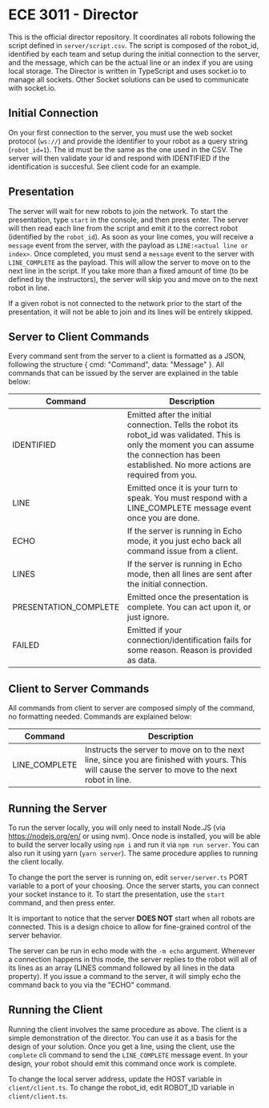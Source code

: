 # ECE 3011 - Director

This is the official director repository. It coordinates all robots following the script defined in `server/script.csv`. The script is composed of the robot_id, identified by each team and setup during the initial connection to the server, and the message, which can be the actual line or an index if you are using local storage. The Director is written in TypeScript and uses socket.io to manage all sockets. Other Socket solutions can be used to communicate with socket.io.

## Initial Connection

On your first connection to the server, you must use the web socket protocol (`ws://`) and provide the identifier to your robot as a query string (`robot_id=1`). The id must be the same as the one used in the CSV. The server will then validate your id and respond with IDENTIFIED if the identification is succesful. See client code for an example.

## Presentation

The server will wait for new robots to join the network. To start the presentation, type `start` in the console, and then press enter. The server will then read each line from the script and emit it to the correct robot (identified by the `robot_id`). As soon as your line comes, you will receive a `message` event from the server, with the payload as `LINE:<actual line or index>`. Once completed, you must send a `message` event to the server with `LINE_COMPLETE` as the payload. This will allow the server to move on to the next line in the script. If you take more than a fixed amount of time (to be defined by the instructors), the server will skip you and move on to the next robot in line.

If a given robot is not connected to the network prior to the start of the presentation, it will not be able to join and its lines will be entirely skipped.

## Server to Client Commands

Every command sent from the server to a client is formatted as a JSON, following the structure { cmd: "Command", data: "Message" }. All commands that can be issued by the server are explained in the table below:

| Command               | Description                                                                                                                                                                                          |
| --------------------- | ---------------------------------------------------------------------------------------------------------------------------------------------------------------------------------------------------- |
| IDENTIFIED            | Emitted after the initial connection. Tells the robot its robot_id was validated. This is only the moment you can assume the connection has been established. No more actions are required from you. |
| LINE                  | Emitted once it is your turn to speak. You must respond with a LINE_COMPLETE message event once you are done.                                                                                        |
| ECHO                  | If the server is running in Echo mode, it you just echo back all command issue from a client.                                                                                                        |
| LINES                 | If the server is running in Echo mode, then all lines are sent after the initial connection.                                                                                                         |
| PRESENTATION_COMPLETE | Emitted once the presentation is complete. You can act upon it, or just ignore.                                                                                                                      |
| FAILED                | Emitted if your connection/identification fails for some reason. Reason is provided as data.                                                                                                         |

## Client to Server Commands

All commands from client to server are composed simply of the command, no formatting needed. Commands are explained below:

| Command       | Description                                                                                                                                        |
| ------------- | -------------------------------------------------------------------------------------------------------------------------------------------------- |
| LINE_COMPLETE | Instructs the server to move on to the next line, since you are finished with yours. This will cause the server to move to the next robot in line. |

## Running the Server

To run the server locally, you will only need to install Node.JS (via https://nodejs.org/en/ or using nvm). Once node is installed, you will be able to build the server locally using `npm i` and run it via `npm run server`. You can also run it using yarn (`yarn server`). The same procedure applies to running the client locally.

To change the port the server is running on, edit `server/server.ts` PORT variable to a port of your choosing. Once the server starts, you can connect your socket instance to it. To start the presentation, use the `start` command, and then press enter.

It is important to notice that the server **DOES NOT** start when all robots are connected. This is a design choice to allow for fine-grained control of the server behavior.

The server can be run in echo mode with the `-m echo` argument. Whenever a connection happens in this mode, the server replies to the robot will all of its lines as an array (LINES command followed by all lines in the data property). If you issue a command to the server, it will simply echo the command back to you via the "ECHO" command.

## Running the Client

Running the client involves the same procedure as above. The client is a simple demonstration of the director. You can use it as a basis for the design of your solution. Once you get a line, using the client, use the `complete` cli command to send the `LINE_COMPLETE` message event. In your design, your robot should emit this command once work is complete.

To change the local server address, update the HOST variable in `client/client.ts`. To change the robot_id, edit ROBOT_ID variable in `client/client.ts`.
